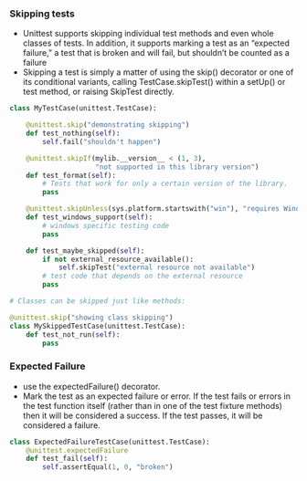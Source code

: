 ### Skipping tests
- Unittest supports skipping individual test methods and even whole classes of tests. In addition, it supports marking a test as an “expected failure,” a test that is broken and will fail, but shouldn’t be counted as a failure
- Skipping a test is simply a matter of using the skip() decorator or one of its conditional variants, calling TestCase.skipTest() within a setUp() or test method, or raising SkipTest directly.
```python
class MyTestCase(unittest.TestCase):

    @unittest.skip("demonstrating skipping")
    def test_nothing(self):
        self.fail("shouldn't happen")

    @unittest.skipIf(mylib.__version__ < (1, 3),
                     "not supported in this library version")
    def test_format(self):
        # Tests that work for only a certain version of the library.
        pass

    @unittest.skipUnless(sys.platform.startswith("win"), "requires Windows")
    def test_windows_support(self):
        # windows specific testing code
        pass

    def test_maybe_skipped(self):
        if not external_resource_available():
            self.skipTest("external resource not available")
        # test code that depends on the external resource
        pass

# Classes can be skipped just like methods:

@unittest.skip("showing class skipping")
class MySkippedTestCase(unittest.TestCase):
    def test_not_run(self):
        pass
```

### Expected Failure
- use the expectedFailure() decorator.
- Mark the test as an expected failure or error. If the test fails or errors in the test function itself (rather than in one of the test fixture methods) then it will be considered a success. If the test passes, it will be considered a failure.
```py
class ExpectedFailureTestCase(unittest.TestCase):
    @unittest.expectedFailure
    def test_fail(self):
        self.assertEqual(1, 0, "broken")
```
